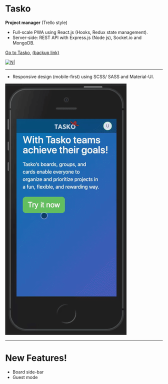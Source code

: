 # Tasko
 **Project manager**  (Trello style)
* Full-scale PWA using React.js (Hooks, Redux state management).
* Server-side: REST API with Express.js (Node js), Socket.io and MongoDB.

[Go to Tasko](https://tasko-board.herokuapp.com), [(backup link)](https://tasko-boards.herokuapp.com)

[![N|](https://github.com/sapirwo/tasko_public/blob/master/tasko-demo.gif?raw=true)](https://tasko-board.herokuapp.com)

----
* Responsive design (mobile-first) using SCSS/ SASS and Material-UI.

[![N|](https://github.com/sapirwo/tasko_public/blob/master/tasko-demo-mobile.gif?raw=true)](https://tasko-board.herokuapp.com)

----
# New Features!

  - Board side-bar
  - Guest mode

